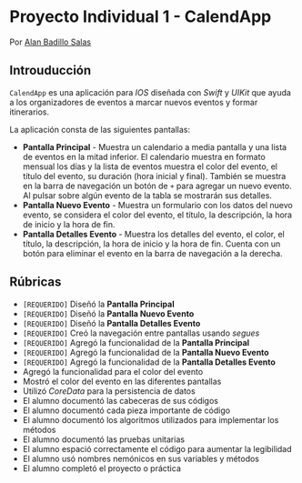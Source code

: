# Proyecto Individual 1 - CalendApp

Por [Alan Badillo Salas](https://www.nomadacode.com)

## Introuducción

`CalendApp` es una aplicación para *IOS* diseñada con *Swift* y *UIKit* que ayuda a los organizadores de eventos a marcar nuevos eventos y formar itinerarios.

La aplicación consta de las siguientes pantallas:

* **Pantalla Principal** - Muestra un calendario a media pantalla y una lista de eventos en la mitad inferior. El calendario muestra en formato mensual los días y la lista de eventos muestra el color del evento, el título del evento, su duración (hora inicial y final). También se muestra en la barra de navegación un botón de `+` para agregar un nuevo evento. Al pulsar sobre algún evento de la tabla se mostrarán sus detalles.
* **Pantalla Nuevo Evento** - Muestra un formulario con los datos del nuevo evento, se considera el color del evento, el título, la descripción, la hora de inicio y la hora de fin.
* **Pantalla Detalles Evento** - Muestra los detalles del evento, el color, el título, la descripción, la hora de inicio y la hora de fin. Cuenta con un botón para eliminar el evento en la barra de navegación a la derecha.

## Rúbricas

* `[REQUERIDO]` Diseñó la **Pantalla Principal**
* `[REQUERIDO]` Diseñó la **Pantalla Nuevo Evento**
* `[REQUERIDO]` Diseñó la **Pantalla Detalles Evento**
* `[REQUERIDO]` Creó la navegación entre pantallas usando *segues*
* `[REQUERIDO]` Agregó la funcionalidad de la **Pantalla Principal**
* `[REQUERIDO]` Agregó la funcionalidad de la **Pantalla Nuevo Evento**
* `[REQUERIDO]` Agregó la funcionalidad de la **Pantalla Detalles Evento**
* Agregó la funcionalidad para el color del evento
* Mostró el color del evento en las diferentes pantallas
* Utilizó *CoreData* para la persistencia de datos
* El alumno documentó las cabeceras de sus códigos
* El alumno documentó cada pieza importante de código
* El alumno documentó los algoritmos utilizados para implementar los métodos
* El alumno documentó las pruebas unitarias
* El alumno espació correctamente el código para aumentar la legibilidad
* El alumno usó nombres nemónicos en sus variables y métodos
* El alumno completó el proyecto o práctica
